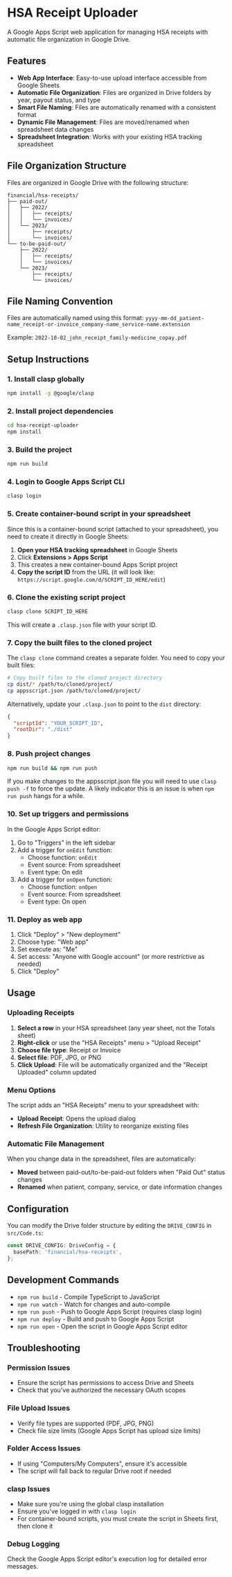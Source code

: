 # HSA Receipt Uploader

A Google Apps Script web application for managing HSA receipts with automatic file organization in Google Drive.

## Features

- **Web App Interface**: Easy-to-use upload interface accessible from Google Sheets
- **Automatic File Organization**: Files are organized in Drive folders by year, payout status, and type
- **Smart File Naming**: Files are automatically renamed with a consistent format
- **Dynamic File Management**: Files are moved/renamed when spreadsheet data changes
- **Spreadsheet Integration**: Works with your existing HSA tracking spreadsheet

## File Organization Structure

Files are organized in Google Drive with the following structure:
```
financial/hsa-receipts/
├── paid-out/
│   ├── 2022/
│   │   ├── receipts/
│   │   └── invoices/
│   └── 2023/
│       ├── receipts/
│       └── invoices/
└── to-be-paid-out/
    ├── 2022/
    │   ├── receipts/
    │   └── invoices/
    └── 2023/
        ├── receipts/
        └── invoices/
```

## File Naming Convention

Files are automatically named using this format:
`yyyy-mm-dd_patient-name_receipt-or-invoice_company-name_service-name.extension`

Example: `2022-10-02_john_receipt_family-medicine_copay.pdf`

## Setup Instructions

### 1. Install clasp globally
```bash
npm install -g @google/clasp
```

### 2. Install project dependencies
```bash
cd hsa-receipt-uploader
npm install
```

### 3. Build the project
```bash
npm run build
```

### 4. Login to Google Apps Script CLI
```bash
clasp login
```

### 5. Create container-bound script in your spreadsheet

Since this is a container-bound script (attached to your spreadsheet), you need to create it directly in Google Sheets:

1. **Open your HSA tracking spreadsheet** in Google Sheets
2. Click **Extensions > Apps Script**
3. This creates a new container-bound Apps Script project
4. **Copy the script ID** from the URL (it will look like: `https://script.google.com/d/SCRIPT_ID_HERE/edit`)

### 6. Clone the existing script project
```bash
clasp clone SCRIPT_ID_HERE
```

This will create a `.clasp.json` file with your script ID.

### 7. Copy the built files to the cloned project

The `clasp clone` command creates a separate folder. You need to copy your built files:

```bash
# Copy built files to the cloned project directory
cp dist/* /path/to/cloned/project/
cp appsscript.json /path/to/cloned/project/
```

Alternatively, update your `.clasp.json` to point to the `dist` directory:
```json
{
  "scriptId": "YOUR_SCRIPT_ID",
  "rootDir": "./dist"
}
```

### 8. Push project changes
```bash
npm run build && npm run push
```
If you make changes to the appsscript.json file you will need to use `clasp push -f` to force the update. A likely indicator this is an issue is when `npm run push` hangs for a while.

### 10. Set up triggers and permissions

In the Google Apps Script editor:
1. Go to "Triggers" in the left sidebar
2. Add a trigger for `onEdit` function:
   - Choose function: `onEdit`
   - Event source: From spreadsheet
   - Event type: On edit
3. Add a trigger for `onOpen` function:
   - Choose function: `onOpen`
   - Event source: From spreadsheet
   - Event type: On open

### 11. Deploy as web app

1. Click "Deploy" > "New deployment"
2. Choose type: "Web app"
3. Set execute as: "Me"
4. Set access: "Anyone with Google account" (or more restrictive as needed)
5. Click "Deploy"

## Usage

### Uploading Receipts

1. **Select a row** in your HSA spreadsheet (any year sheet, not the Totals sheet)
2. **Right-click** or use the "HSA Receipts" menu > "Upload Receipt"
3. **Choose file type**: Receipt or Invoice
4. **Select file**: PDF, JPG, or PNG
5. **Click Upload**: File will be automatically organized and the "Receipt Uploaded" column updated

### Menu Options

The script adds an "HSA Receipts" menu to your spreadsheet with:
- **Upload Receipt**: Opens the upload dialog
- **Refresh File Organization**: Utility to reorganize existing files

### Automatic File Management

When you change data in the spreadsheet, files are automatically:
- **Moved** between paid-out/to-be-paid-out folders when "Paid Out" status changes
- **Renamed** when patient, company, service, or date information changes

## Configuration

You can modify the Drive folder structure by editing the `DRIVE_CONFIG` in `src/Code.ts`:

```typescript
const DRIVE_CONFIG: DriveConfig = {
  basePath: 'financial/hsa-receipts',
};
```

## Development Commands

- `npm run build` - Compile TypeScript to JavaScript
- `npm run watch` - Watch for changes and auto-compile
- `npm run push` - Push to Google Apps Script (requires clasp login)
- `npm run deploy` - Build and push to Google Apps Script
- `npm run open` - Open the script in Google Apps Script editor

## Troubleshooting

### Permission Issues
- Ensure the script has permissions to access Drive and Sheets
- Check that you've authorized the necessary OAuth scopes

### File Upload Issues
- Verify file types are supported (PDF, JPG, PNG)
- Check file size limits (Google Apps Script has upload size limits)

### Folder Access Issues
- If using "Computers/My Computers", ensure it's accessible
- The script will fall back to regular Drive root if needed

### clasp Issues
- Make sure you're using the global clasp installation
- Ensure you've logged in with `clasp login`
- For container-bound scripts, you must create the script in Sheets first, then clone it

### Debug Logging
Check the Google Apps Script editor's execution log for detailed error messages.